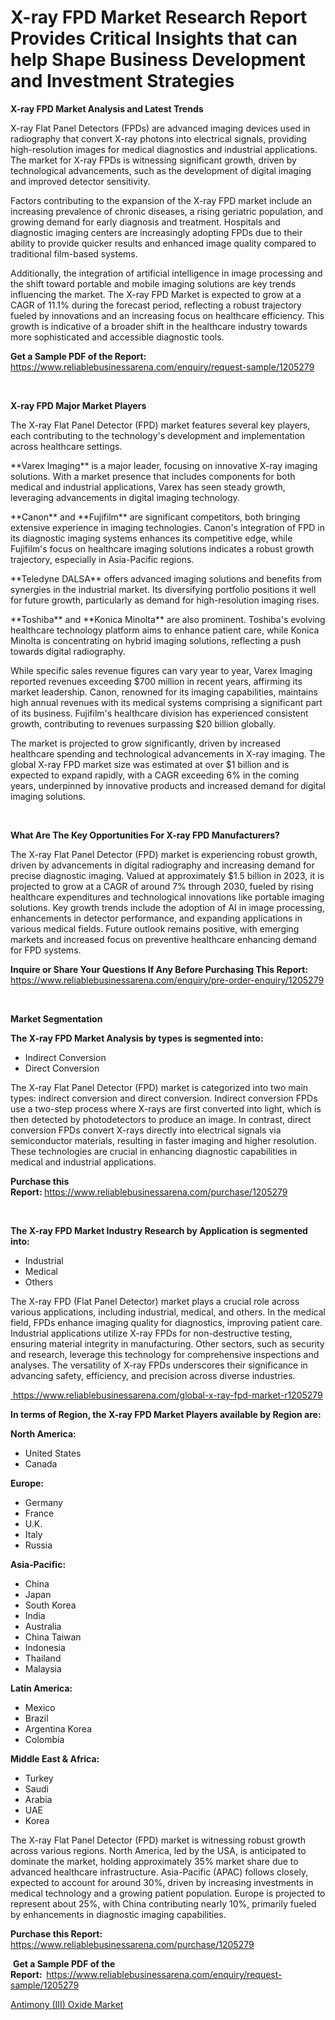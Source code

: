 <p><h1>X-ray FPD Market Research Report Provides Critical Insights that can help Shape Business Development and Investment Strategies</h1></p><p><strong>X-ray FPD Market Analysis and Latest Trends</strong></p>
<p><p>X-ray Flat Panel Detectors (FPDs) are advanced imaging devices used in radiography that convert X-ray photons into electrical signals, providing high-resolution images for medical diagnostics and industrial applications. The market for X-ray FPDs is witnessing significant growth, driven by technological advancements, such as the development of digital imaging and improved detector sensitivity. </p><p>Factors contributing to the expansion of the X-ray FPD market include an increasing prevalence of chronic diseases, a rising geriatric population, and growing demand for early diagnosis and treatment. Hospitals and diagnostic imaging centers are increasingly adopting FPDs due to their ability to provide quicker results and enhanced image quality compared to traditional film-based systems. </p><p>Additionally, the integration of artificial intelligence in image processing and the shift toward portable and mobile imaging solutions are key trends influencing the market. The X-ray FPD Market is expected to grow at a CAGR of 11.1% during the forecast period, reflecting a robust trajectory fueled by innovations and an increasing focus on healthcare efficiency. This growth is indicative of a broader shift in the healthcare industry towards more sophisticated and accessible diagnostic tools.</p></p>
<p><strong>Get a Sample PDF of the Report:&nbsp;</strong> <a href="https://www.reliablebusinessarena.com/enquiry/request-sample/1205279?utm_campaign=1892&utm_medium=2&utm_source=Github&utm_content=ia&utm_term=31122024&utm_id=x-ray-fpd">https://www.reliablebusinessarena.com/enquiry/request-sample/1205279</a></p>
<p>&nbsp;</p>
<p><strong>X-ray FPD Major Market Players</strong></p>
<p><p>The X-ray Flat Panel Detector (FPD) market features several key players, each contributing to the technology's development and implementation across healthcare settings. </p><p>**Varex Imaging** is a major leader, focusing on innovative X-ray imaging solutions. With a market presence that includes components for both medical and industrial applications, Varex has seen steady growth, leveraging advancements in digital imaging technology.</p><p>**Canon** and **Fujifilm** are significant competitors, both bringing extensive experience in imaging technologies. Canon's integration of FPD in its diagnostic imaging systems enhances its competitive edge, while Fujifilm's focus on healthcare imaging solutions indicates a robust growth trajectory, especially in Asia-Pacific regions. </p><p>**Teledyne DALSA** offers advanced imaging solutions and benefits from synergies in the industrial market. Its diversifying portfolio positions it well for future growth, particularly as demand for high-resolution imaging rises.</p><p>**Toshiba** and **Konica Minolta** are also prominent. Toshiba's evolving healthcare technology platform aims to enhance patient care, while Konica Minolta is concentrating on hybrid imaging solutions, reflecting a push towards digital radiography.</p><p>While specific sales revenue figures can vary year to year, Varex Imaging reported revenues exceeding $700 million in recent years, affirming its market leadership. Canon, renowned for its imaging capabilities, maintains high annual revenues with its medical systems comprising a significant part of its business. Fujifilm's healthcare division has experienced consistent growth, contributing to revenues surpassing $20 billion globally.</p><p>The market is projected to grow significantly, driven by increased healthcare spending and technological advancements in X-ray imaging. The global X-ray FPD market size was estimated at over $1 billion and is expected to expand rapidly, with a CAGR exceeding 6% in the coming years, underpinned by innovative products and increased demand for digital imaging solutions.</p></p>
<p>&nbsp;</p>
<p><strong>What Are The Key Opportunities For X-ray FPD Manufacturers?</strong></p>
<p><p>The X-ray Flat Panel Detector (FPD) market is experiencing robust growth, driven by advancements in digital radiography and increasing demand for precise diagnostic imaging. Valued at approximately $1.5 billion in 2023, it is projected to grow at a CAGR of around 7% through 2030, fueled by rising healthcare expenditures and technological innovations like portable imaging solutions. Key growth trends include the adoption of AI in image processing, enhancements in detector performance, and expanding applications in various medical fields. Future outlook remains positive, with emerging markets and increased focus on preventive healthcare enhancing demand for FPD systems.</p></p>
<p><strong>Inquire or Share Your Questions If Any Before Purchasing This Report:</strong> <a href="https://www.reliablebusinessarena.com/enquiry/pre-order-enquiry/1205279?utm_campaign=1892&utm_medium=2&utm_source=Github&utm_content=ia&utm_term=31122024&utm_id=x-ray-fpd">https://www.reliablebusinessarena.com/enquiry/pre-order-enquiry/1205279</a></p>
<p>&nbsp;</p>
<p><strong>Market Segmentation</strong></p>
<p><strong>The X-ray FPD Market Analysis by types is segmented into:</strong></p>
<p><ul><li>Indirect Conversion</li><li>Direct Conversion</li></ul></p>
<p><p>The X-ray Flat Panel Detector (FPD) market is categorized into two main types: indirect conversion and direct conversion. Indirect conversion FPDs use a two-step process where X-rays are first converted into light, which is then detected by photodetectors to produce an image. In contrast, direct conversion FPDs convert X-rays directly into electrical signals via semiconductor materials, resulting in faster imaging and higher resolution. These technologies are crucial in enhancing diagnostic capabilities in medical and industrial applications.</p></p>
<p><strong>Purchase this Report:&nbsp;</strong><a href="https://www.reliablebusinessarena.com/purchase/1205279?utm_campaign=1892&utm_medium=2&utm_source=Github&utm_content=ia&utm_term=31122024&utm_id=x-ray-fpd">https://www.reliablebusinessarena.com/purchase/1205279</a></p>
<p>&nbsp;</p>
<p><strong>The X-ray FPD Market Industry Research by Application is segmented into:</strong></p>
<p><ul><li>Industrial</li><li>Medical</li><li>Others</li></ul></p>
<p><p>The X-ray FPD (Flat Panel Detector) market plays a crucial role across various applications, including industrial, medical, and others. In the medical field, FPDs enhance imaging quality for diagnostics, improving patient care. Industrial applications utilize X-ray FPDs for non-destructive testing, ensuring material integrity in manufacturing. Other sectors, such as security and research, leverage this technology for comprehensive inspections and analyses. The versatility of X-ray FPDs underscores their significance in advancing safety, efficiency, and precision across diverse industries.</p></p>
<p><a href="https://www.reliablebusinessarena.com/global-x-ray-fpd-market-r1205279?utm_campaign=1892&utm_medium=2&utm_source=Github&utm_content=ia&utm_term=31122024&utm_id=x-ray-fpd">&nbsp;https://www.reliablebusinessarena.com/global-x-ray-fpd-market-r1205279</a></p>
<p><strong>In terms of Region, the X-ray FPD Market Players available by Region are:</strong></p>
<p>
    <p> <strong> North America: </strong>
        <ul>
            <li>United States</li>
            <li>Canada</li>
        </ul>
        </p> 
    <p> <strong> Europe: </strong>
        <ul>
            <li>Germany</li>
            <li>France</li>
            <li>U.K.</li>
            <li>Italy</li>
            <li>Russia</li>
        </ul>
        </p> 
    <p> <strong> Asia-Pacific: </strong>
        <ul>
            <li>China</li>
            <li>Japan</li>
            <li>South Korea</li>
            <li>India</li>
            <li>Australia</li>
            <li>China Taiwan</li>
            <li>Indonesia</li>
            <li>Thailand</li>
            <li>Malaysia</li>
        </ul>
        </p> 
    <p> <strong> Latin America: </strong>
        <ul>
            <li>Mexico</li>
            <li>Brazil</li>
            <li>Argentina Korea</li>
            <li>Colombia</li>
        </ul>
        </p> 
    <p> <strong> Middle East & Africa: </strong>
        <ul>
            <li>Turkey</li>
            <li>Saudi</li>
            <li>Arabia</li>
            <li>UAE</li>
            <li>Korea</li>
        </ul>
    </p>
    </p>
<p><p>The X-ray Flat Panel Detector (FPD) market is witnessing robust growth across various regions. North America, led by the USA, is anticipated to dominate the market, holding approximately 35% market share due to advanced healthcare infrastructure. Asia-Pacific (APAC) follows closely, expected to account for around 30%, driven by increasing investments in medical technology and a growing patient population. Europe is projected to represent about 25%, with China contributing nearly 10%, primarily fueled by enhancements in diagnostic imaging capabilities.</p></p>
<p><strong>Purchase this Report: </strong><a href="https://www.reliablebusinessarena.com/purchase/1205279?utm_campaign=1892&utm_medium=2&utm_source=Github&utm_content=ia&utm_term=31122024&utm_id=x-ray-fpd">https://www.reliablebusinessarena.com/purchase/1205279</a></p>
<p>&nbsp;<strong>Get a Sample PDF of the Report:&nbsp;&nbsp;</strong><a href="https://www.reliablebusinessarena.com/enquiry/request-sample/1205279?utm_campaign=1892&utm_medium=2&utm_source=Github&utm_content=ia&utm_term=31122024&utm_id=x-ray-fpd">https://www.reliablebusinessarena.com/enquiry/request-sample/1205279</a></p>
<p><strong></strong></p>
<p><p><a href="https://github.com/provorikovar/Market-Research-Report-List-6/blob/main/antimony-iii-oxide-market.md?utm_campaign=1892&utm_medium=2&utm_source=Github&utm_content=ia&utm_term=31122024&utm_id=x-ray-fpd">Antimony (III) Oxide Market</a></p></p>